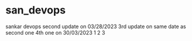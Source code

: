 # san_devops
sankar devops
second update on 03/28/2023
3rd update on same date as second one
4th one on 30/03/2023
1
2
3











